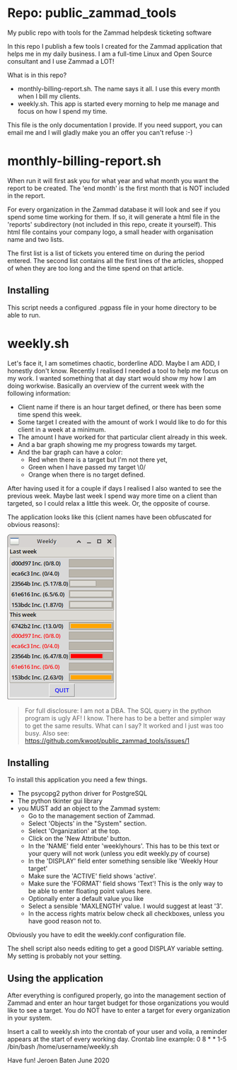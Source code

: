 # Repo: public_zammad_tools
My public repo with tools for the Zammad helpdesk ticketing software

In this repo I publish a few tools I created for the Zammad application that helps me in my daily business.
I am a full-time Linux and Open Source consultant and I use Zammad a LOT!

What is in this repo?

- monthly-billing-report.sh. The name says it all. I use this every month when I bill my clients.
- weekly.sh. This app is started every morning to help me manage and focus on how I spend my time.

This file is the only documentation I provide. If you need support, you can email me and I will gladly make you an offer you can't refuse :-)

# monthly-billing-report.sh

When run it will first ask you for what year and what month you want the report to be created.
The 'end month' is the first month that is NOT included in the report.

For every organization in the Zammad database it will look and see if you spend some time working for them.
If so, it will generate a html file in the 'reports' subdirectory (not included in this repo, create it yourself).
This html file contains your company logo, a small header with organisation name and two lists.

The first list is a list of tickets you entered time on during the period entered.
The second list contains all the first lines of the articles, shopped of when they are too long and the time spend on that article.

## Installing

This script needs a configured .pgpass file in your home directory to be able to run.

# weekly.sh

Let's face it, I am sometimes chaotic, borderline ADD. Maybe I am ADD, I honestly don't know.
Recently I realised I needed a tool to help me focus on my work.
I wanted something that at day start would show my how I am doing workwise.
Basically an overview of the current week with the following information:
- Client name if there is an hour target defined, or there has been some time spend this week.
- Some target I created with the amount of work I would like to do for this client in a week at a minimum.
- The amount I have worked for that particular client already in this week.
- And a bar graph showing me my progress towards my target.
- And the bar graph can have a color:
  - Red when there is a target but I'm not there yet, 
  - Green when I have passed my target \0/
  - Orange when there is no target defined.

After having used it for a couple if days I realised I also wanted to see the previous week.
Maybe last week I spend way more time on a client than targeted, so I could relax a little this week. Or, the opposite of course.

The application looks like this (client names have been obfuscated for obvious reasons):

![Screenshot of program](./weekly.png "Screenshot of program")

> For full disclosure: I am not a DBA. The SQL query in the python program is ugly AF! I know.
> There has to be a better and simpler way to get the same results.
> What can I say? It worked and I just was too busy. 
> Also see: https://github.com/kwoot/public_zammad_tools/issues/1

## Installing

To install this application you need a few things.
- The psycopg2 python driver for PostgreSQL
- The python tkinter gui library
- you MUST add an object to the Zammad system:
  - Go to the management section of Zammad.
  - Select 'Objects' in the "System" section.
  - Select 'Organization' at the top.
  - Click on the 'New Attribute' button.
  - In the 'NAME' field enter 'weeklyhours'. This has to be this text or your query will not work (unless you edit weekly.py of course)
  - In the 'DISPLAY' field enter something sensible like 'Weekly Hour target'
  - Make sure the 'ACTIVE' field shows 'active'.
  - Make sure the 'FORMAT' field shows 'Text'! This is the only way to be able to enter floating point values here.
  - Optionally enter a default value you like
  - Select a sensible 'MAXLENGTH' value. I would suggest at least '3'.
  - In the access rights matrix below check all checkboxes, unless you have good reason not to.
  
Obviously you have to edit the weekly.conf configuration file.

The shell script also needs editing to get a good DISPLAY variable setting. My setting is probably not your setting.

## Using the application

After everything is configured properly, go into the management section of Zammad and enter an hour target budget for those 
organizations you would like to see a target. You do NOT have to enter a target for every organization in your system.

Insert a call to weekly.sh into the crontab of your user and voila, a reminder appears at the start of every working day.
Crontab line example: 0 8 * * 1-5 /bin/bash /home/username/weekly.sh


Have fun!
Jeroen Baten
June 2020
